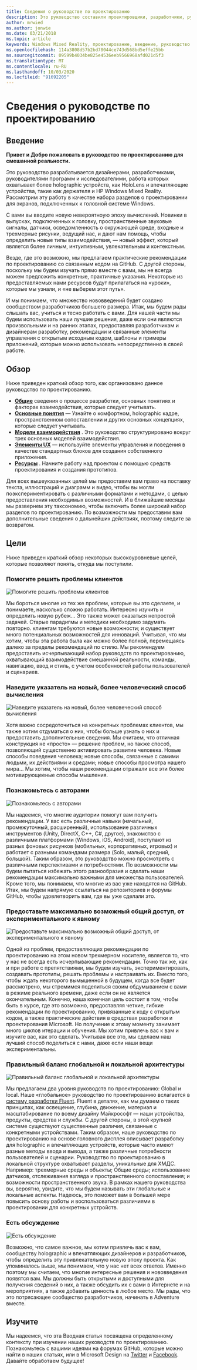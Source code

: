 ```yaml
---
title: Сведения о руководстве по проектированию
description: Это руководство составили проектировщики, разработчики, руководители программ и исследователи корпорации Майкрософт, работающие с голографическими (например, HoloLens) и иммерсивными устройствами (например, гарнитуры смешанной реальности Acer и HP для Windows).
author: mrwied
ms.author: jonwie
ms.date: 03/21/2018
ms.topic: article
keywords: Windows Mixed Reality, проектирование, введение, руководство
ms.openlocfilehash: 114a3808d57b2bd78044ce743d568bd5effe25bb
ms.sourcegitcommit: 09599b4034be825e4536eeb9566968afd021d5f3
ms.translationtype: MT
ms.contentlocale: ru-RU
ms.lasthandoff: 10/03/2020
ms.locfileid: "91692205"
---
```

# <a name="about-this-design-guidance"></a>Сведения о руководстве по проектированию

## <a name="introduction"></a>Введение

**Привет и Добро пожаловать в руководство по проектированию для смешанной реальности.**

Это руководство разрабатывается дизайнерами, разработчиками, руководителями программ и исследователими, работа которых охватывает более holographic устройств, как HoloLens и впечатляющие устройства, такие как держателя и HP Windows Mixed Reality. Рассмотрим эту работу в качестве набора разделов о проектировании для экранов, подключенных к головной системе Windows.

С вами вы вводите новую невероятноую эпоху вычислений. Новинки в выпусках, подключенных к головку, пространственные звуковые сигналы, датчики, осведомленность о окружающей среде, входные и трехмерные рисунки, ведущий нас, и дают нам помощь, чтобы определить новые типы взаимодействия, — новый эффект, который является более личным, интуитивным, увлекательным и контекстным.

Везде, где это возможно, мы предлагаем практические рекомендации по проектированию со связанным кодом на GitHub. С другой стороны, поскольку мы будем изучать прямо вместе с вами, мы не всегда можем предложить конкретные, практичные указания. Некоторые из предоставляемых нами ресурсов будут прилагаться на «уроки», которые мы узнали, и «не выберем этот путь».

И мы понимаем, что множество нововведений будет создано сообществом разработчиков большего размера. Итак, мы будем рады слышать вас, учиться и тесно работать с вами. Для нашей части мы будем использовать наши лучшие решения, даже если они являются произвольными и на ранних этапах, предоставляя разработчикам и дизайнерам разработку, рекомендации и связанные элементы управления с открытым исходным кодом, шаблоны и примеры приложений, которые можно использовать непосредственно в своей работе.

## <a name="overview"></a>Обзор

Ниже приведен краткий обзор того, как организовано данное руководство по проектированию. 
* **[Общие](design.md)** сведения о процессе разработки, основных понятиях и факторах взаимодействия, которые следует учитывать.
* **[Основные понятия](core-concepts-landingpage.md)** — Узнайте о комфортном, holographic кадре, пространственном сопоставлении и других основных концепциях, которые следует учитывать.
* **[Модели взаимодействия](interaction-fundamentals.md)** . Это руководство структурировано вокруг трех основных моделей взаимодействия.
* **[Элементы UX](app-patterns-landingpage.md)** — используйте элементы управления и поведения в качестве стандартных блоков для создания собственного приложения.
* **[Ресурсы](design.md#choose-a-prototyping-option)** . Начните работу над проектом с помощью средств проектирования и создания прототипов.

Для всех вышеуказанных целей мы предоставим вам право на поставку текста, иллюстраций и диаграмм и видео, чтобы вы могли поэкспериментировать с различными форматами и методами, с целью предоставления необходимых возможностей. И в ближайшие месяцы мы развернем эту таксономию, чтобы включить более широкий набор разделов по проектированию. По возможности мы предоставим вам дополнительные сведения о дальнейших действиях, поэтому следите за возвратом.

## <a name="objectives"></a>Цели

Ниже приведен краткий обзор некоторых высокоуровневые целей, которые позволяют понять, откуда мы поступили.

### <a name="help-solve-customer-challenges"></a>Помогите решить проблемы клиентов

![Помогите решить проблемы клиентов](images/500px-fix-a-broken-switch-with-hololens.jpg) <br>

Мы бороться многие из тех же проблем, которые вы это сделаете, и понимаете, насколько сложно работать. Интересно изучить и определить новую рубеж... Это также может оказаться непростой задачей. Старые парадигмы и методики необходимо задумать повторно. клиентам требуются новые возможности; и существует много потенциальных возможностей для инноваций. Учитывая, что мы хотим, чтобы эта работа была как можно более полной, перемещаясь далеко за пределы рекомендаций по стилю. Мы рекомендуем предоставить исчерпывающий набор руководств по проектированию, охватывающий взаимодействие смешанной реальности, команды, навигацию, ввод и стиль, с учетом особенностей работы пользователей и сценариев. 

### <a name="point-the-way-towards-a-new-more-human-way-of-computing"></a>Наведите указатель на новый, более человеческий способ вычисления

![Наведите указатель на новый, более человеческий способ вычисления](images/500px-man-and-women-with-holograph-on-table.png)<br>

Хотя важно сосредоточиться на конкретных проблемах клиентов, мы также хотим отдуматься о них, чтобы больше узнать о них и предоставить дополнительные сведения. Мы считаем, что отличная конструкция не «просто» — решение проблем, но также способ, позволяющий существенно активировать развитие человека. Новые способы поведения человека; новые способы, связанные с самими людьми, их действиями и средами; новые способы просмотра нашего мира... Мы хотим, чтобы наши рекомендации отражали все эти более мотивирующееные способы мышления. 

### <a name="meet-creators-where-they-are"></a>Познакомьтесь с авторами

![Познакомьтесь с авторами](images/500px-creators.jpg) <br>

Мы надеемся, что многие аудитории помогут вам получить рекомендации. У вас есть различные навыки (начальный, промежуточный, расширенный), использование различных инструментов (Unity, DirectX, C++, C#, другое), знакомство с различными платформами (Windows, iOS, Android), поступают из разных фоновых рисунков (мобильных, корпоративных, игровых) и работает с разными командами размера (Solo, малый, средний, большой). Таким образом, это руководство можно просмотреть с различными перспективами и потребностями. По возможности мы будем пытаться избежать этого разнообразия и сделать наши рекомендации максимально важными для множества пользователей. Кроме того, мы понимаем, что многие из вас уже находятся на GitHub. Итак, мы будем напрямую ссылаться на репозиториев и форумы GitHub, чтобы удовлетворить вам, где вы уже сделали это. 

### <a name="share-as-much-as-possible-from-experimental-to-explicit"></a>Предоставьте максимально возможный общий доступ, от экспериментального к явному

![Предоставьте максимально возможный общий доступ, от экспериментального к явному](images/500px-man-playinggame.jpg) <br>

Одной из проблем, предоставляющих рекомендации по проектированию на этом новом трехмерном носителе, является то, что у нас не всегда есть исчерпывающие рекомендации. Точно так же, как и при работе с препятствиями, мы будем изучать, экспериментировать, создавать прототипы, решать проблемы и настраивать их. Вместо того, чтобы ждать некоторого вымышенной в будущем, когда все будет рассмотрено, мы стремимся поделиться своим обдумыванием с вами в режиме реального времени, даже если он не является окончательным. Конечно, наша конечная цель состоит в том, чтобы быть в курсе, где это возможно, предоставляя четкие, гибкие рекомендации по проектированию, привязанные к коду с открытым кодом, а также практические действия в средствах разработки и проектирования Microsoft. Но получение к этому моменту занимает много циклов итерации и обучения. Мы хотим привлечь вас к вам и изучите вас, как это сделать. Учитывая все это, мы сделаем наш лучший способ поделиться с нами, даже если наши вещи экспериментальны. 

### <a name="the-right-balance-of-global-and-local-design"></a>Правильный баланс глобальной и локальной архитектуры

![Правильный баланс глобальной и локальной архитектуры](images/500px-fluentdesign.jpg) <br>

Мы предлагаем два уровня руководств по проектированию: Global и local. Наше «глобальное» руководство по проектированию вслагается в [систему разработки Fluent](https://fluent.microsoft.com). Fluent в деталях, как мы думаем о таких принципах, как освещение, глубина, движение, материал и масштабирование по всему дизайну Майкрософт — наши устройства, продукты, средства и службы. С другой стороны, в этой крупной системе существуют существенные различия, связанные с конкретными устройствами. Таким образом, наше руководство по проектированию на основе головного дисплея описывает разработку для holographic и впечатляющих устройств, которые часто имеют разные методы ввода и вывода, а также различные потребности пользователей и сценарии. Руководство по проектированию в локальной структуре охватывает разделы, уникальные для ХМДС. Например: трехмерные среды и объекты; Общие среды; использование датчиков, отслеживания взгляда и пространственного сопоставления; и возможности пространственного звука. В рамках нашего руководства вы, вероятно, увидите, что мы будем называть эти глобальные и локальные аспекты. Надеюсь, это поможет вам в большей мере повысить основу работы и воспользоваться различиями в проектировании для конкретных устройств.

### <a name="have-a-discussion"></a>Есть обсуждение

![Есть обсуждение](images/500px-share.jpg) <br>

Возможно, что самое важное, мы хотим привлечь вас к вам, сообществу holographic и впечатляющих дизайнеров и разработчиков, чтобы определить эту привлекательную новую эпоху проекта. Как упоминалось выше, мы понимаем, что у нас нет всех ответов. Именно поэтому мы считаем, что многие интересные решения и нововведения появятся вам. Мы должны быть открытыми и доступными для получения сведений о них, а также обсудить их с вами в Интернете и на мероприятиях, а также добавить ценность в любое место. Мы рады, что это потрясающее сообщество разработчиков, начинать в Adventure вместе. 

## <a name="please-dive-in"></a>Изучите

Мы надеемся, что эта Вводная статья посвящена определенному контексту при изучении наших руководств по проектированию. Познакомьтесь с вашими идеями на форумах GitHub, которые можно найти в наших статьях, или в Microsoft Design на [Twitter](https://twitter.com/MicrosoftDesign) и [Facebook](https://www.facebook.com/microsoftdesign/). Давайте обработаем будущее!
